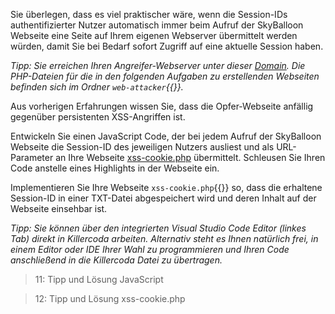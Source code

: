 Sie überlegen, dass es viel praktischer wäre, wenn die Session-IDs authentifizierter Nutzer automatisch immer
beim Aufruf der SkyBalloon Webseite eine Seite auf Ihrem eigenen Webserver übermittelt werden würden, 
damit Sie bei Bedarf sofort Zugriff auf eine aktuelle Session haben.

*Tipp: Sie erreichen Ihren Angreifer-Webserver unter dieser [Domain]({{TRAFFIC_HOST1_82}}). 
Die PHP-Dateien für die in den folgenden Aufgaben zu erstellenden Webseiten befinden sich im Ordner `web-attacker`{{}}.*

Aus vorherigen Erfahrungen wissen Sie, dass die Opfer-Webseite anfällig gegenüber persistenten XSS-Angriffen ist.

Entwickeln Sie einen JavaScript Code, der bei jedem Aufruf der SkyBalloon Webseite die Session-ID des jeweiligen Nutzers 
ausliest und als URL-Parameter an Ihre Webseite [xss-cookie.php]({{TRAFFIC_HOST1_82}}/xss-cookie.php) 
übermittelt. Schleusen Sie Ihren Code anstelle eines Highlights in der Webseite ein.

Implementieren Sie Ihre Webseite `xss-cookie.php`{{}} so, dass die erhaltene Session-ID in einer TXT-Datei abgespeichert
wird und deren Inhalt auf der Webseite einsehbar ist.

*Tipp: Sie können über den integrierten Visual Studio Code Editor (linkes Tab) direkt in Killercoda arbeiten. 
Alternativ steht es Ihnen natürlich frei, in einem Editor oder IDE Ihrer Wahl zu programmieren 
und Ihren Code anschließend in die Killercoda Datei zu übertragen.*

>11: Tipp und Lösung JavaScript

>12: Tipp und Lösung xss-cookie.php